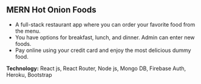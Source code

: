 ## MERN Hot Onion Foods
*	A full-stack restaurant app where you can order your favorite food from the menu.
*	You have options for breakfast, lunch, and dinner. Admin can enter new foods.
*	Pay online using your credit card and enjoy the most delicious dummy food.

__Technology:__ React js, React Router, Node js, Mongo DB, Firebase Auth, Heroku, Bootstrap
